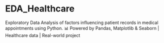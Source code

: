 # EDA_Healthcare
Exploratory Data Analysis of factors influencing patient records in medical appointments using Python. 
📊 Powered by Pandas, Matplotlib & Seaborn | Healthcare data | Real-world project
